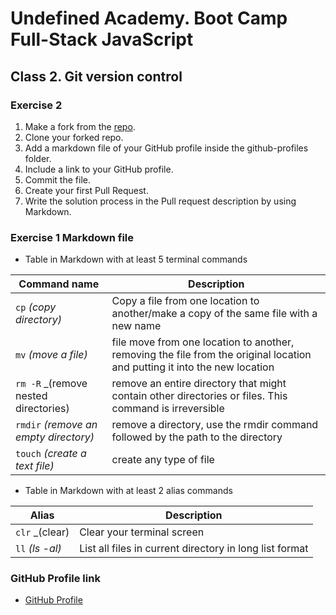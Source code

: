 # Undefined Academy. Boot Camp Full-Stack JavaScript

## Class 2. Git version control

### Exercise 2

1. Make a fork from the [repo](https://github.com/undefined-academy/semana-1).
2. Clone your forked repo.
3. Add a markdown file of your GitHub profile inside the github-profiles folder.
4. Include a link to your GitHub profile.
5. Commit the file.
6. Create your first Pull Request.
7. Write the solution process in the Pull request description by using Markdown.

### Exercise 1 Markdown file

- Table in Markdown with at least 5 terminal commands

| Command name | Description |
|--------------|-------------|
|`cp` _(copy directory)_ | Copy a file from one location to another/make a copy of the same file with a new name |
|`mv` _(move a file)_ | file move from one location to another, removing the file from the original location and putting it into the new location|
|`rm -R` _(remove nested directories) | remove an entire directory that might contain other directories or files. This command is irreversible |
|`rmdir` _(remove an empty directory)_ | remove a directory, use the rmdir command followed by the path to the directory |
| `touch` _(create a text file)_ | create any type of file |

- Table in Markdown with at least 2 alias commands

| Alias | Description |
|--------------|-------------|
| `clr` _(clear)   | Clear your terminal screen    |
|`ll` _(ls -al)_ |  List all files in current directory in long list format  |

### GitHub Profile link

- [GitHub Profile](https://github.com/AliannaFormoso)
